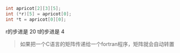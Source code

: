 ```c
int apricot[2][3][5];
int (*r)[5] = apricot[0];
int *t = apricot[0][0];
```

r的步进是 20 t的步进是 4

> 如果把一个C语言的矩阵传递给一个fortran程序，矩阵就会自动转置